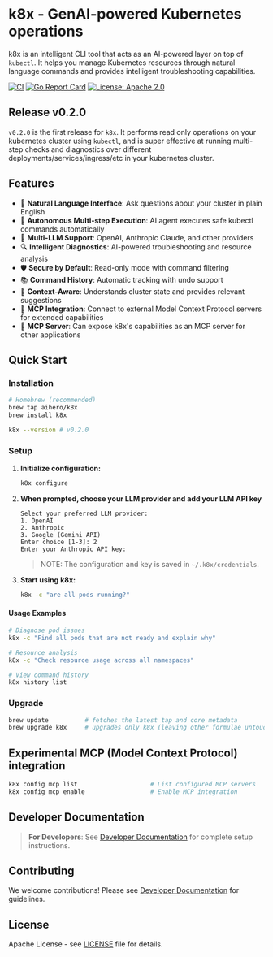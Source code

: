 # k8x - GenAI-powered Kubernetes operations

k8x is an intelligent CLI tool that acts as an AI-powered layer on top of `kubectl`. It helps you manage Kubernetes resources through natural language commands and provides intelligent troubleshooting capabilities.

[![CI](https://github.com/shankarg87/k8x/workflows/CI/badge.svg)](https://github.com/shankarg87/k8x/actions)
[![Go Report Card](https://goreportcard.com/badge/github.com/shankarg87/k8x)](https://goreportcard.com/report/github.com/shankarg87/k8x)
[![License: Apache 2.0](https://img.shields.io/badge/License-Apache%202.0-blue.svg)](https://opensource.org/licenses/Apache-2.0)

## Release v0.2.0

`v0.2.0` is the first release for `k8x`. It performs read only operations on your kubernetes cluster
using `kubectl`, and is super effective at running multi-step checks and diagnostics over
different deployments/services/ingress/etc in your kubernetes cluster.

## Features

- 🤖 **Natural Language Interface**: Ask questions about your cluster in plain English
- 🔄 **Autonomous Multi-step Execution**: AI agent executes safe kubectl commands automatically
- 🔌 **Multi-LLM Support**: OpenAI, Anthropic Claude, and other providers
- 🔍 **Intelligent Diagnostics**: AI-powered troubleshooting and resource analysis
- 🛡️ **Secure by Default**: Read-only mode with command filtering
- 📚 **Command History**: Automatic tracking with undo support
- 🎯 **Context-Aware**: Understands cluster state and provides relevant suggestions
- 🔌 **MCP Integration**: Connect to external Model Context Protocol servers for extended capabilities
- 🔧 **MCP Server**: Can expose k8x's capabilities as an MCP server for other applications

## Quick Start

### Installation

```bash
# Homebrew (recommended)
brew tap aihero/k8x
brew install k8x

k8x --version # v0.2.0
```

### Setup

1. **Initialize configuration:**

   ```bash
   k8x configure
   ```

1. **When prompted, choose your LLM provider and add your LLM API key**

   ```text
   Select your preferred LLM provider:
   1. OpenAI
   2. Anthropic
   3. Google (Gemini API)
   Enter choice [1-3]: 2
   Enter your Anthropic API key:
   ```

   > NOTE: The configuration and key is saved in `~/.k8x/credentials`.

1. **Start using k8x:**

   ```bash
   k8x -c "are all pods running?"
   ```

#### Usage Examples

   ```bash
   # Diagnose pod issues
   k8x -c "Find all pods that are not ready and explain why"

   # Resource analysis
   k8x -c "Check resource usage across all namespaces"

   # View command history
   k8x history list
   ```

### Upgrade

   ```bash
   brew update          # fetches the latest tap and core metadata
   brew upgrade k8x     # upgrades only k8x (leaving other formulae untouched)
   ```

## Experimental MCP (Model Context Protocol) integration

   ```bash
   k8x config mcp list                    # List configured MCP servers
   k8x config mcp enable                  # Enable MCP integration
   ```

## Developer Documentation

> **For Developers**: See [Developer Documentation](./docs/README.md#development) for complete setup instructions.

## Contributing

We welcome contributions! Please see [Developer Documentation](./docs/README.md#development) for guidelines.

## License

Apache License - see [LICENSE](LICENSE) file for details.
